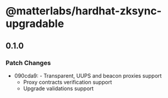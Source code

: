 # @matterlabs/hardhat-zksync-upgradable

## 0.1.0

### Patch Changes

- 090cda9: - Transparent, UUPS and beacon proxies support
  - Proxy contracts verification support
  - Upgrade validations support

